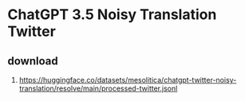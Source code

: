 # ChatGPT 3.5 Noisy Translation Twitter

## download

1. https://huggingface.co/datasets/mesolitica/chatgpt-twitter-noisy-translation/resolve/main/processed-twitter.jsonl